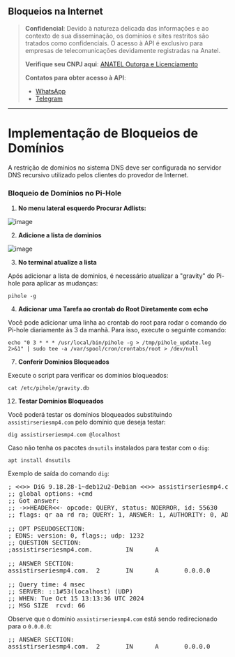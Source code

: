 ## Bloqueios na Internet

> **Confidencial**: Devido à natureza delicada das informações e ao contexto de sua disseminação, os domínios e sites restritos são tratados como confidenciais. O acesso à API é exclusivo para empresas de telecomunicações devidamente registradas na Anatel.
>
> **Verifique seu CNPJ aqui**: [ANATEL Outorga e Licenciamento](https://informacoes.anatel.gov.br/paineis/outorga-e-licenciamento)
>
> **Contatos para obter acesso à API**:
> - [WhatsApp](https://api.whatsapp.com/send/?phone=5584998667245&text=Como+obter+acesso+a+API%3F&type=phone_number&app_absent=0)
> - [Telegram](https://t.me/LucasMidia)

---

# Implementação de Bloqueios de Domínios

A restrição de domínios no sistema DNS deve ser configurada no servidor DNS recursivo utilizado pelos clientes do provedor de Internet.

### Bloqueio de Domínios no Pi-Hole

1. **No menu lateral esquerdo Procurar Adlists:**

![image](https://imgur.com/CFMob5f)



2. **Adicione a lista de dominios**

![image](https://github.com/user-attachments/assets/4743bf63-ecb9-4df8-add2-277e19a1df88)


3. **No terminal atualize a lista**

Após adicionar a lista de dominios, é necessário atualizar a "gravity" do Pi-hole para aplicar as mudanças:

```plaintext
pihole -g
```


4. **Adicionar uma Tarefa ao crontab do Root Diretamente com echo**

Você pode adicionar uma linha ao crontab do root para rodar o comando do Pi-hole diariamente às 3 da manhã. Para isso, execute o seguinte comando:

```plaintext
echo "0 3 * * * /usr/local/bin/pihole -g > /tmp/pihole_update.log 2>&1" | sudo tee -a /var/spool/cron/crontabs/root > /dev/null
```


7. **Conferir Dominios Bloqueados**

Execute o script para verificar os dominios bloqueados:

```plaintext
cat /etc/pihole/gravity.db
```


12. **Testar Domínios Bloqueados**

Você poderá testar os domínios bloqueados substituindo `assistirseriesmp4.com` pelo domínio que deseja testar:

```plaintext
dig assistirseriesmp4.com @localhost
```

Caso não tenha os pacotes `dnsutils` instalados para testar com o `dig`:

```plaintext
apt install dnsutils
```


Exemplo de saída do comando `dig`:

<pre>
; <<>> DiG 9.18.28-1~deb12u2-Debian <<>> assistirseriesmp4.com @localhost
;; global options: +cmd
;; Got answer:
;; ->>HEADER<<- opcode: QUERY, status: NOERROR, id: 55630
;; flags: qr aa rd ra; QUERY: 1, ANSWER: 1, AUTHORITY: 0, ADDITIONAL: 1

;; OPT PSEUDOSECTION:
; EDNS: version: 0, flags:; udp: 1232
;; QUESTION SECTION:
;assistirseriesmp4.com.         IN      A

;; ANSWER SECTION:
assistirseriesmp4.com.  2       IN      A       0.0.0.0

;; Query time: 4 msec
;; SERVER: ::1#53(localhost) (UDP)
;; WHEN: Tue Oct 15 13:13:36 UTC 2024
;; MSG SIZE  rcvd: 66
</pre>


Observe que o domínio `assistirseriesmp4.com` está sendo redirecionado para o `0.0.0.0`:
    
<pre>
;; ANSWER SECTION:
assistirseriesmp4.com.  2       IN      A       0.0.0.0
</pre>
